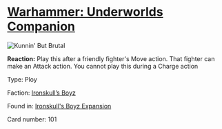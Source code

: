# [Warhammer: Underworlds Companion](https://guidokessels.github.io/wh-underworlds)

  

![Kunnin' But Brutal](https://warhammerunderworlds.com/wp-content/uploads/sites/6/2017/12/101_ENG-Kunnin-But-Brutal.png)

<b>Reaction:</b> Play this after a friendly fighter's Move action. That fighter can make an Attack action. You cannot play this during a Charge action

Type: Ploy

Faction: [Ironskull’s Boyz](https://guidokessels.github.io/wh-underworlds/factions/ironskulls-boyz.md)

Found in: [Ironskull's Boyz Expansion](https://guidokessels.github.io/wh-underworlds/locations/ironskulls-boyz-expansion.md)

Card number: 101
